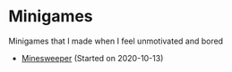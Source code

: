 # Minigames
Minigames that I made when I feel unmotivated and bored
- [Minesweeper](/minesweeper/) (Started on 2020-10-13)
